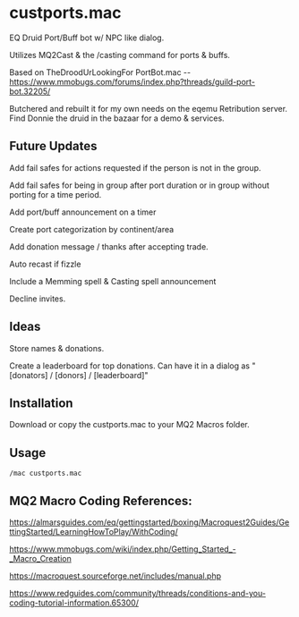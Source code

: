 # custports.mac
EQ Druid Port/Buff bot w/ NPC like dialog. 

Utilizes MQ2Cast &amp; the /casting command for ports &amp; buffs.

Based on TheDroodUrLookingFor PortBot.mac -- https://www.mmobugs.com/forums/index.php?threads/guild-port-bot.32205/

Butchered and rebuilt it for my own needs on the eqemu Retribution server. Find Donnie the druid in the bazaar for a demo & services.



## Future Updates

Add fail safes for actions requested if the person is not in the group.

Add fail safes for being in group after port duration or in group without porting for a time period.

Add port/buff announcement on a timer

Create port categorization by continent/area

Add donation message / thanks after accepting trade.

Auto recast if fizzle

Include a Memming spell & Casting spell announcement

Decline invites.

## Ideas

Store names & donations.

Create a leaderboard for top donations. Can have it in a dialog as "[donators] / [donors] / [leaderboard]"

## Installation

Download or copy the custports.mac to your MQ2 Macros folder.

## Usage

```
/mac custports.mac
```

## MQ2 Macro Coding References:

https://almarsguides.com/eq/gettingstarted/boxing/Macroquest2Guides/GettingStarted/LearningHowToPlay/WithCoding/

https://www.mmobugs.com/wiki/index.php/Getting_Started_-_Macro_Creation

https://macroquest.sourceforge.net/includes/manual.php

https://www.redguides.com/community/threads/conditions-and-you-coding-tutorial-information.65300/

